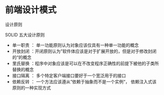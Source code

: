 <!--
 * @@author: Creator
 * @LastEditTime: 2023-06-07 16:27:32
 * @Description: 
-->

# 前端设计模式

设计原则

SOLID 五大设计原则
- 单一职责 ： 单一功能原则认为对象应该仅具有一种单一功能的概念
- 开放封闭 ：开闭原则认为”软件体应该是对于扩展开放的，但是对于修改封闭的“的概念
- 里氏替换 ：程序中对象应该是可以在不改变程序正确性的前提下被他的子类所替换的概念
- 接口隔离 ： 多个特定客户端接口要好于一个宽泛用于的接口
- 依赖反转 ： 一个方法应该遵从”依赖于抽象而不是一个实例“， 依赖注入式该原则的一种实现方式
